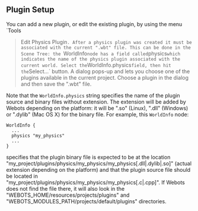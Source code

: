## Plugin Setup

You can add a new plugin, or edit the existing plugin, by using the menu `Tools
> Edit Physics Plugin`. After a physics plugin was created it must be associated
with the current ".wbt" file. This can be done in the Scene Tree: the
`WorldInfo` node has a field called `physics` which indicates the name of the
physics plugin associated with the current world. Select the `WorldInfo.physics`
field, then hit the `Select...` button. A dialog pops-up and lets you choose one
of the plugins available in the current project. Choose a plugin in the dialog
and then save the ".wbt" file.

Note that the `WorldInfo.physics` string specifies the name of the plugin source
and binary files without extension. The extension will be added by Webots
depending on the platform: it will be ".so" (Linux), ".dll" (Windows) or
".dylib" (Mac OS X) for the binary file. For example, this `WorldInfo` node:


```
WorldInfo {
  ...
  physics "my_physics"
  ...
}
```

specifies that the plugin binary file is expected to be at the location
"my_project/plugins/physics/my_physics/my_physics[.dll|.dylib|.so]" (actual
extension depending on the platform) and that the plugin source file should be
located in "my_project/plugins/physics/my_physics/my_physics[.c|.cpp]". If
Webots does not find the file there, it will also look in the
"WEBOTS_HOME/resources/projects/plugins" and
"WEBOTS_MODULES_PATH/projects/default/plugins" directories.

